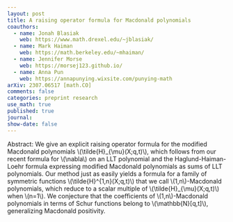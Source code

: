 ```yaml
---
layout: post
title: A raising operator formula for Macdonald polynomials
coauthors: 
  - name: Jonah Blasiak
    web: https://www.math.drexel.edu/~jblasiak/
  - name: Mark Haiman
    web: https://math.berkeley.edu/~mhaiman/
  - name: Jennifer Morse
    web: https://morsej123.github.io/
  - name: Anna Pun
    web: https://annapunying.wixsite.com/punying-math
arXiv: 2307.06517 [math.CO]
comments: false
categories: preprint research
use_math: true
published: true
journal: 
show-date: false
---
```

Abstract: We give an explicit raising operator formula for the modified Macdonald polynomials \\(\tilde{H}\_{\mu}(X;q,t)\\), which follows from our recent formula for \\(\nabla\\) on an LLT polynomial and the Haglund-Haiman-Loehr formula expressing modified Macdonald polynomials as sums of LLT polynomials.  Our method just as easily yields a formula for a family of symmetric functions \\(\tilde{H}^{1,n}(X;q,t)\\) that we call \\(1,n\\)-Macdonald polynomials, which reduce to a scalar multiple of \\(\tilde{H}_{\mu}(X;q,t)\\) when \\(n=1\\). We conjecture that the coefficients of \\(1,n\\)-Macdonald polynomials in terms of Schur functions belong to \\(\mathbb{N}[q,t]\\), generalizing Macdonald positivity.
